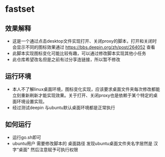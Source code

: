 # fastset
## 效果解释
- 这是一个通过点击desktop文件实现打开、关闭proxy的脚本，打开和关闭时会显示不同的图标效果通过 https://bbs.deepin.org/zh/post/264052 查看
- 此脚本实现图标变化可能比较有趣，可以通过修改脚本实现其他小任务
- 此仓库希望改名但是之前有过分享连链接，所以暂不修改

## 运行环境
- 本人不了解linux桌面环境，图标变化实现，应该要求桌面文件夹每次修改都能立刻重新刷新才能实现效果。关于打开、关闭proxy也是依赖于某个特定的桌面环境设置实现。
- 经过测试deepin 与ubuntu默认桌面环境都是正常执行

## 如何运行
- 运行go.sh即可
- ubuntu用户 需要修改脚本的 桌面路径 发现ubuntu桌面文件夹名字居然是 汉字“桌面" 然后注意赋予可执行权限
